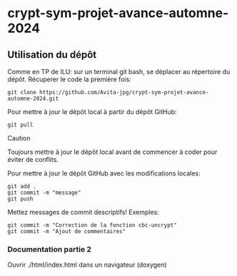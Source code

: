 # crypt-sym-projet-avance-automne-2024
## Utilisation du dépôt
Comme en TP de ILU: sur un terminal git bash, se déplacer au répertoire du dépôt.
Récuperer le code la première fois:
```
git clone https://github.com/Avita-jpg/crypt-sym-projet-avance-automne-2024.git
```
Pour mettre à jour le dépôt local à partir du dépôt GitHub:
```
git pull
```
>[!CAUTION]
>Toujours mettre à jour le dépôt local avant de commencer à coder pour éviter de conflits.

Pour mettre à jour le dépôt GitHub avec les modifications locales:
```
git add .
git commit -m "message"
git push
```
Mettez messages de commit descriptifs! Exemples:
```
git commit -m "Correction de la fonction cbc-uncrypt"
git commit -m "Ajout de commentaires"
```


### Documentation partie 2
Ouvrir ./html/index.html dans un navigateur (doxygen)
